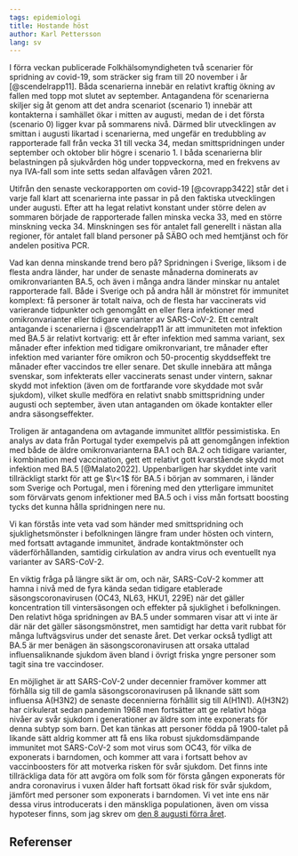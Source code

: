 ```yaml
---
tags: epidemiologi
title: Hostande höst
author: Karl Pettersson
lang: sv
---
```


I förra veckan publicerade Folkhälsomyndigheten två scenarier för
spridning av covid-19, som sträcker sig fram till 20 november i år
[@scendelrapp11]. Båda scenarierna innebär en relativt kraftig
ökning av fallen med topp mot slutet av september. Antagandena för
scenarierna skiljer sig åt genom att det andra scenariot (scenario 1)
innebär att kontakterna i samhället ökar i mitten av augusti, medan de
i det första (scenario 0) ligger kvar på sommarens nivå. Därmed blir
utvecklingen av smittan i augusti likartad i scenarierna, med ungefär
en tredubbling av rapporterade fall från vecka 31 till vecka 34, medan
smittspridningen under september och oktober blir högre i scenario 1.
I båda scenarierna blir belastningen på sjukvården hög under
toppveckorna, med en frekvens av nya IVA-fall som inte setts sedan
alfavågen våren 2021.

Utifrån den senaste veckorapporten om covid-19 [@covrapp3422] står det
i varje fall klart att scenarierna inte passar in på den faktiska
utvecklingen under augusti. Efter att ha legat relativt konstant under
större delen av sommaren började de rapporterade fallen minska vecka
33, med en större minskning vecka 34. Minskningen ses för antalet fall
generellt i nästan alla regioner, för antalet fall bland personer på
SÄBO och med hemtjänst och för andelen positiva PCR.

Vad kan denna minskande trend bero på? Spridningen i Sverige, liksom i
de flesta andra länder, har under de senaste månaderna dominerats av
omikronvarianten BA.5, och även i många andra länder minskar nu
antalet rapporterade fall. Både i Sverige och på andra håll är
mönstret för immunitet komplext: få personer är totalt naiva, och de
flesta har vaccinerats vid varierande tidpunkter och genomgått en
eller flera infektioner med omikronvarianter eller tidigare varianter
av SARS-CoV-2. Ett centralt antagande i scenarierna i @scendelrapp11
är att immuniteten mot infektion med BA.5 är relativt kortvarig: ett
år efter infektion med samma variant, sex månader efter infektion med
tidigare omikronvariant, tre månader efter infektion med varianter
före omikron och 50-procentig skyddseffekt tre månader efter vaccindos
tre eller senare. Det skulle innebära att många svenskar, som
infekterats eller vaccinerats senast under vintern, saknar skydd mot
infektion (även om de fortfarande vore skyddade mot svår sjukdom),
vilket skulle medföra en relativt snabb smittspridning under augusti
och september, även utan antaganden om ökade kontakter eller andra
säsongseffekter.

Troligen är antagandena om avtagande immunitet alltför pessimistiska.
En analys av data från Portugal tyder exempelvis på att genomgången
infektion med både de äldre omikronvarianterna BA.1 och BA.2 och
tidigare varianter, i kombination med vaccination, gett ett relativt
gott kvarstående skydd mot infektion med BA.5 [@Malato2022].
Uppenbarligen har skyddet inte varit tillräckligt starkt för att ge
$\r<1$ för BA.5 i början av sommaren, i länder som Sverige och
Portugal, men i förening med den ytterligare immunitet som förvärvats
genom infektioner med BA.5 och i viss mån fortsatt boosting tycks det
kunna hålla spridningen nere nu.

Vi kan förstås inte veta vad som händer med smittspridning och
sjuklighetsmönster i befolkningen längre fram under hösten och vintern,
med fortsatt avtagande immunitet, ändrade kontaktmönster och
väderförhållanden, samtidig cirkulation av andra virus och eventuellt
nya varianter av SARS-CoV-2.

En viktig fråga på längre sikt är om, och när, SARS-CoV-2 kommer
att hamna i nivå med de fyra kända sedan tidigare etablerade
säsongscoronavirusen (OC43, NL63, HKU1, 229E) när det gäller
koncentration till vintersäsongen och effekter på sjuklighet i
befolkningen. Den relativt höga spridningen av BA.5 under sommaren
visar att vi inte är där när det gäller säsongsmönstret, men samtidigt
har detta varit rubbat för många luftvägsvirus under det senaste året.
Det verkar också tydligt att BA.5 är mer benägen än
säsongscoronavirusen att orsaka uttalad influensaliknande sjukdom även
bland i övrigt friska yngre personer som tagit sina tre vaccindoser.

En möjlighet är att SARS-CoV-2 under decennier framöver kommer att
förhålla sig till de gamla säsongscoronavirusen på liknande sätt som
influensa A(H3N2) de senaste decennierna förhållit sig till A(H1N1).
A(H3N2) har cirkulerat sedan pandemin 1968 men fortsätter att ge
relativt höga nivåer av svår sjukdom i generationer av äldre som inte
exponerats för denna subtyp som barn. Det kan tänkas att personer
födda på 1900-talet på likande sätt aldrig kommer att få ens lika
robust sjukdomsdämpande immunitet mot SARS-CoV-2 som mot virus som
OC43, för vilka de exponerats i barndomen, och kommer att vara i
fortsatt behov av vaccinboosters för att motverka risken för svår
sjukdom. Det finns inte tillräckliga data för att avgöra om folk som
för första gången exponerats för andra coronavirus i vuxen ålder haft
fortsatt ökad risk för svår sjukdom, jämfört med personer som exponerats
i barndomen. Vi vet inte ens när dessa virus introducerats i den
mänskliga populationen, även om vissa hypoteser finns, som jag skrev
om [den 8 augusti förra året](2021-08-08-1891.html).

## Referenser
